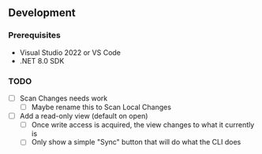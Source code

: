 ## Development

### Prerequisites
- Visual Studio 2022 or VS Code
- .NET 8.0 SDK

### TODO
- [ ] Scan Changes needs work
    - [ ] Maybe rename this to Scan Local Changes
- [ ] Add a read-only view (default on open)
    - [ ] Once write access is acquired, the view changes to what it currently is
    - [ ] Only show a simple "Sync" button that will do what the CLI does
